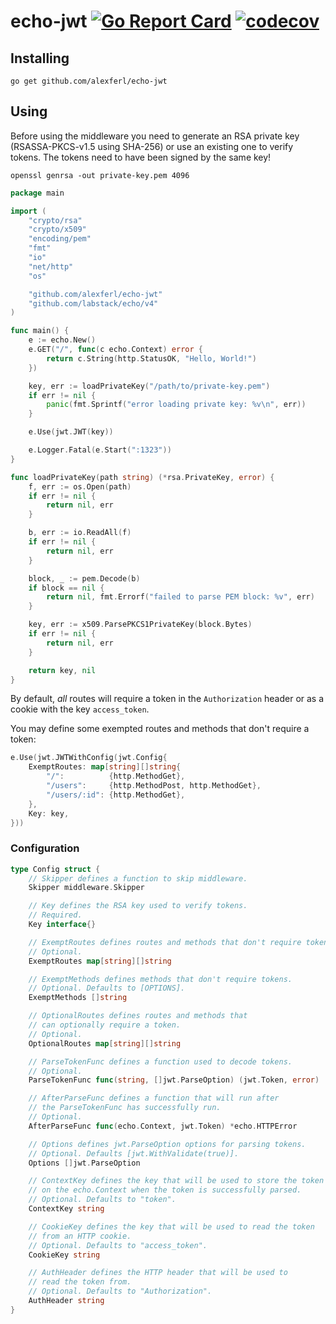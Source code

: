 # echo-jwt [![Go Report Card](https://goreportcard.com/badge/github.com/alexferl/echo-jwt)](https://goreportcard.com/report/github.com/alexferl/echo-jwt) [![codecov](https://codecov.io/gh/alexferl/echo-jwt/branch/master/graph/badge.svg)](https://codecov.io/gh/alexferl/echo-jwt)

## Installing
```shell
go get github.com/alexferl/echo-jwt
```


## Using
Before using the middleware you need to generate an RSA private key (RSASSA-PKCS-v1.5 using SHA-256)
or use an existing one to verify tokens. The tokens need to have been signed by the same key!

```shell
openssl genrsa -out private-key.pem 4096
```

```go
package main

import (
	"crypto/rsa"
	"crypto/x509"
	"encoding/pem"
	"fmt"
	"io"
	"net/http"
	"os"

	"github.com/alexferl/echo-jwt"
	"github.com/labstack/echo/v4"
)

func main() {
	e := echo.New()
	e.GET("/", func(c echo.Context) error {
		return c.String(http.StatusOK, "Hello, World!")
	})

	key, err := loadPrivateKey("/path/to/private-key.pem")
	if err != nil {
		panic(fmt.Sprintf("error loading private key: %v\n", err))
	}

	e.Use(jwt.JWT(key))

	e.Logger.Fatal(e.Start(":1323"))
}

func loadPrivateKey(path string) (*rsa.PrivateKey, error) {
	f, err := os.Open(path)
	if err != nil {
		return nil, err
	}

	b, err := io.ReadAll(f)
	if err != nil {
		return nil, err
	}

	block, _ := pem.Decode(b)
	if block == nil {
		return nil, fmt.Errorf("failed to parse PEM block: %v", err)
	}

	key, err := x509.ParsePKCS1PrivateKey(block.Bytes)
	if err != nil {
		return nil, err
	}

	return key, nil
}
```

By default, *all* routes will require a token in the `Authorization` header or
as a cookie with the key `access_token`.

You may define some exempted routes and methods that don't require a token:
```go
e.Use(jwt.JWTWithConfig(jwt.Config{
    ExemptRoutes: map[string][]string{
        "/":          {http.MethodGet},
        "/users":     {http.MethodPost, http.MethodGet},
        "/users/:id": {http.MethodGet},
    },
    Key: key,
}))
```

### Configuration
```go
type Config struct {
    // Skipper defines a function to skip middleware.
    Skipper middleware.Skipper

    // Key defines the RSA key used to verify tokens.
    // Required.
    Key interface{}

    // ExemptRoutes defines routes and methods that don't require tokens.
    // Optional.
    ExemptRoutes map[string][]string

    // ExemptMethods defines methods that don't require tokens.
    // Optional. Defaults to [OPTIONS].
    ExemptMethods []string

    // OptionalRoutes defines routes and methods that
    // can optionally require a token.
    // Optional.
    OptionalRoutes map[string][]string

    // ParseTokenFunc defines a function used to decode tokens.
    // Optional.
    ParseTokenFunc func(string, []jwt.ParseOption) (jwt.Token, error)

    // AfterParseFunc defines a function that will run after
    // the ParseTokenFunc has successfully run.
    // Optional.
    AfterParseFunc func(echo.Context, jwt.Token) *echo.HTTPError

    // Options defines jwt.ParseOption options for parsing tokens.
    // Optional. Defaults [jwt.WithValidate(true)].
    Options []jwt.ParseOption

    // ContextKey defines the key that will be used to store the token
    // on the echo.Context when the token is successfully parsed.
    // Optional. Defaults to "token".
    ContextKey string

    // CookieKey defines the key that will be used to read the token
    // from an HTTP cookie.
    // Optional. Defaults to "access_token".
    CookieKey string

    // AuthHeader defines the HTTP header that will be used to
    // read the token from.
    // Optional. Defaults to "Authorization".
    AuthHeader string
}
```
